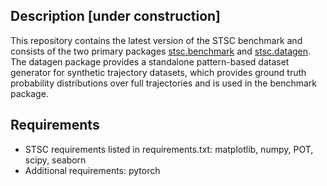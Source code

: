 ## Description [under construction]
This repository contains the latest version of the STSC benchmark and consists of the two primary packages [stsc.benchmark](/stsc/benchmark) and [stsc.datagen](/stsc/datagen). The datagen package provides a standalone pattern-based dataset generator for synthetic trajectory datasets, which provides ground truth probability distributions over full trajectories and is used in the benchmark package. 

## Requirements
- STSC requirements listed in requirements.txt: matplotlib, numpy, POT, scipy, seaborn
- Additional requirements: pytorch
